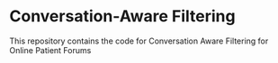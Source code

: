 # Conversation-Aware Filtering
This repository contains the code for Conversation Aware Filtering for Online Patient Forums
